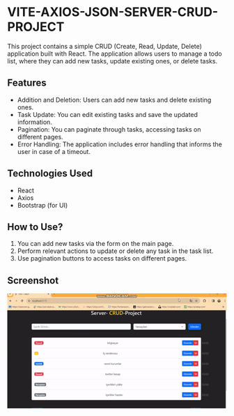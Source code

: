 <h1>VITE-AXIOS-JSON-SERVER-CRUD-PROJECT</h1>

This project contains a simple CRUD (Create, Read, Update, Delete) application built with React. The application allows users to manage a todo list, where they can add new tasks, update existing ones, or delete tasks.

<h2>Features</h2>

- Addition and Deletion: Users can add new tasks and delete existing ones.
- Task Update: You can edit existing tasks and save the updated information.
- Pagination: You can paginate through tasks, accessing tasks on different pages.
- Error Handling: The application includes error handling that informs the user in case of a timeout.

<h2>Technologies Used</h2>

- React
- Axios
- Bootstrap (for UI)

<h2>How to Use?</h2>

1. You can add new tasks via the form on the main page.
2. Perform relevant actions to update or delete any task in the task list.
3. Use pagination buttons to access tasks on different pages.

<h2>Screenshot</h2>

![Screenshot](/crud.gif)
